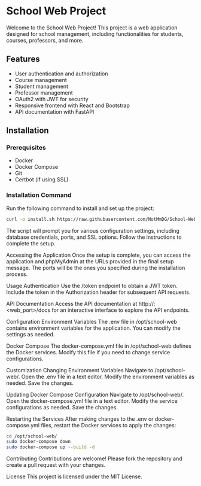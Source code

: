 # School Web Project

Welcome to the School Web Project! This project is a web application designed for school management, including functionalities for students, courses, professors, and more.

## Features

- User authentication and authorization
- Course management
- Student management
- Professor management
- OAuth2 with JWT for security
- Responsive frontend with React and Bootstrap
- API documentation with FastAPI

## Installation

### Prerequisites

- Docker
- Docker Compose
- Git
- Certbot (if using SSL)

### Installation Command

Run the following command to install and set up the project:

```bash
curl -o install.sh https://raw.githubusercontent.com/NotMmDG/School-Web/master/install.sh && chmod +x install.sh && ./install.sh
```
The script will prompt you for various configuration settings, including database credentials, ports, and SSL options. Follow the instructions to complete the setup.

Accessing the Application
Once the setup is complete, you can access the application and phpMyAdmin at the URLs provided in the final setup message. The ports will be the ones you specified during the installation process.

Usage
Authentication
Use the /token endpoint to obtain a JWT token. Include the token in the Authorization header for subsequent API requests.

API Documentation
Access the API documentation at http://<your-domain-or-ip>:<web_port>/docs for an interactive interface to explore the API endpoints.

Configuration
Environment Variables
The .env file in /opt/school-web contains environment variables for the application. You can modify the settings as needed.

Docker Compose
The docker-compose.yml file in /opt/school-web defines the Docker services. Modify this file if you need to change service configurations.

Customization
Changing Environment Variables
Navigate to /opt/school-web/.
Open the .env file in a text editor.
Modify the environment variables as needed.
Save the changes.

Updating Docker Compose Configuration
Navigate to /opt/school-web/.
Open the docker-compose.yml file in a text editor.
Modify the service configurations as needed.
Save the changes.

Restarting the Services
After making changes to the .env or docker-compose.yml files, restart the Docker services to apply the changes:
```bash
cd /opt/school-web/
sudo docker-compose down
sudo docker-compose up --build -d
```

Contributing
Contributions are welcome! Please fork the repository and create a pull request with your changes.

License
This project is licensed under the MIT License.
